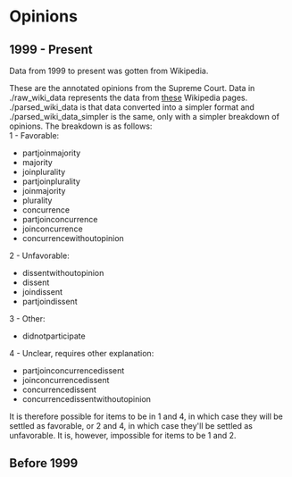 # Opinions

## 1999 - Present  

Data from 1999 to present was gotten from Wikipedia.  

These are the annotated opinions from the Supreme Court. Data in ./raw_wiki_data
represents the data from [these](https://en.wikipedia.org/wiki/Lists_of_United_States_Supreme_Court_cases#By_term_(since_1999))
Wikipedia pages. ./parsed_wiki_data is that data converted into a simpler format
and ./parsed_wiki_data_simpler is the same, only with a simpler breakdown of opinions.
The breakdown is as follows:  
1 - Favorable:  
 - partjoinmajority
 - majority
 - joinplurality
 - partjoinplurality
 - joinmajority
 - plurality
 - concurrence
 - partjoinconcurrence
 - joinconcurrence
 - concurrencewithoutopinion

2 - Unfavorable:  
 - dissentwithoutopinion
 - dissent
 - joindissent
 - partjoindissent


3 - Other:  
 - didnotparticipate

4 - Unclear, requires other explanation:
 - partjoinconcurrencedissent
 - joinconcurrencedissent
 - concurrencedissent
 - concurrencedissentwithoutopinion  

 It is therefore possible for items to be in 1 and 4, in which case they will be
 settled as favorable, or 2 and 4, in which case they'll be settled as
 unfavorable. It is, however, impossible for items to be 1 and 2.
  
 ## Before 1999
